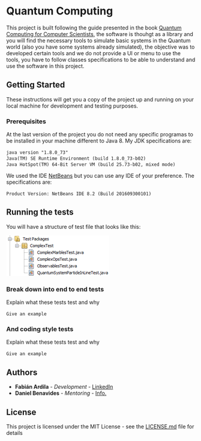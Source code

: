 # Quantum Computing

This project is built following the guide presented in the book [Quantum Computing for Computer Scientists](https://www.amazon.com/Quantum-Computing-Computer-Scientists-Yanofsky/dp/0521879965), the software is thouhgt as a library and you will find the necessary tools to simulate basic systems in the Quantum world (also you have some systems already simulated), the objective was to developed certain tools and we do not provide a UI or menu to use the tools, you have to follow classes specifications to be able to understand and use the software in this project.

## Getting Started

These instructions will get you a copy of the project up and running on your local machine for development and testing purposes.

### Prerequisites

At the last version of the project you do not need any specific programas to be installed in your machine different to Java 8. My JDK specifications are:

```
java version "1.8.0_73"
Java(TM) SE Runtime Environment (build 1.8.0_73-b02)
Java HotSpot(TM) 64-Bit Server VM (build 25.73-b02, mixed mode)
```

We used the IDE [NetBeans](https://netbeans.org/) but you can use any IDE of your preference. The specifications are:
```
Product Version: NetBeans IDE 8.2 (Build 201609300101)
```

## Running the tests

You will have a structure of test file that looks like this:

![TestStructureImage](structureFiles.PNG)

### Break down into end to end tests

Explain what these tests test and why

```
Give an example
```

### And coding style tests

Explain what these tests test and why

```
Give an example
```

## Authors

* **Fabián Ardila** - *Development* - [LinkedIn](https://www.linkedin.com/in/fabi%C3%A1n-ardila-3a9622101/)
* **Daniel Benavides** - *Mentoring* - [Info.](https://scienti.colciencias.gov.co/cvlac/visualizador/generarCurriculoCv.do?cod_rh=0001016199)

## License

This project is licensed under the MIT License - see the [LICENSE.md](LICENSE.md) file for details
